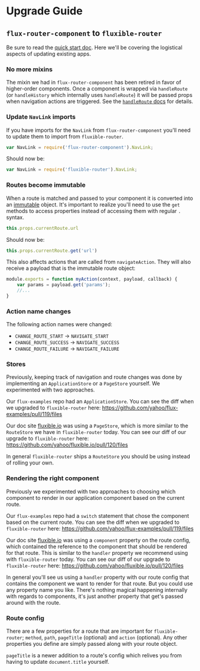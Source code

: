 # Upgrade Guide

## `flux-router-component` to `fluxible-router`

Be sure to read the [quick start doc](https://github.com/yahoo/fluxible-router/blob/master/docs/quick-start.md). Here we'll be covering the logistical aspects of updating existing apps.

### No more mixins

The mixin we had in `flux-router-component` has been retired in favor of higher-order components. Once a component is wrapped via `handleRoute` (or `handleHistory` which internally uses `handleRoute`) it will be passed props when navigation actions are triggered. See the [`handleRoute` docs](https://github.com/yahoo/fluxible-router/blob/master/docs/api/handleRoute.md) for details.

### Update `NavLink` imports

If you have imports for the `NavLink` from `flux-router-component` you'll need to update them to import from `fluxible-router`.

```js
var NavLink = require('flux-router-component').NavLink;
```

Should now be:

```js
var NavLink = require('fluxible-router').NavLink;
```

### Routes become immutable

When a route is matched and passed to your component it is converted into an [immutable](http://facebook.github.io/immutable-js/) object. It's important to realize you'll need to use the `get` methods to access properties instead of accessing them with regular `.` syntax.

```js
this.props.currentRoute.url
```

Should now be:

```js
this.props.currentRoute.get('url')
```

This also affects actions that are called from `navigateAction`. They will also receive a payload that is the immutable route object:

```js
module.exports = function myAction(context, payload, callback) {
    var params = payload.get('params');
    //...
}
```

### Action name changes

The following action names were changed:

- `CHANGE_ROUTE_START` -> `NAVIGATE_START`
- `CHANGE_ROUTE_SUCCESS` -> `NAVIGATE_SUCCESS`
- `CHANGE_ROUTE_FAILURE` -> `NAVIGATE_FAILURE`

### Stores

Previously, keeping track of navigation and route changes was done by implementing an `ApplicationStore` or a `PageStore` yourself. We experimented with two approaches.

Our `flux-examples` repo had an `ApplicationStore`. You can see the diff when we upgraded to `fluxible-router` here: https://github.com/yahoo/flux-examples/pull/119/files

Our doc site [fluxible.io](http://fluxible.io) was using a `PageStore`, which is more similar to the `RouteStore` we have in `fluxible-router` today. You can see our diff of our upgrade to `fluxible-router` here: https://github.com/yahoo/fluxible.io/pull/120/files

In general `fluxible-router` ships a `RouteStore` you should be using instead of rolling your own.


### Rendering the right component

Previously we experimented with two approaches to choosing which component to render in our application component based on the current route.

Our `flux-examples` repo had a `switch` statement that chose the component based on the current route. You can see the diff when we upgraded to `fluxible-router` here: https://github.com/yahoo/flux-examples/pull/119/files

Our doc site [fluxible.io](http://fluxible.io) was using a `component` property on the route config, which contained the reference to the component that should be rendered for that route. This is similar to the `handler` property we recommend using with `fluxible-router` today. You can see our diff of our upgrade to `fluxible-router` here: https://github.com/yahoo/fluxible.io/pull/120/files

In general you'll see us using a `handler` property with our route config that contains the component we want to render for that route. But you could use any property name you like. There's nothing magical happening internally with regards to components, it's just another property that get's passed around with the route.

### Route config

There are a few properties for a route that are important for `fluxible-router`; `method`, `path`, `pageTitle` (optional) and `action` (optional). Any other properties you define are simply passed along with your route object.

`pageTitle` is a newer addition to a route's config which relives you from having to update `document.title` yourself.
